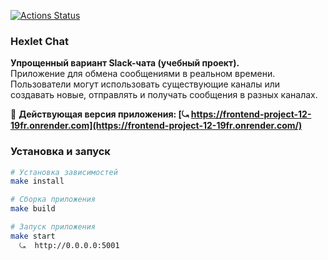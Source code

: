 [![Actions Status](https://github.com/AllegroGH/frontend-project-12/actions/workflows/hexlet-check.yml/badge.svg)](https://github.com/AllegroGH/frontend-project-12/actions)

### Hexlet Chat
**Упрощенный вариант Slack-чата (учебный проект).**
<br/>
Приложение для обмена сообщениями в реальном времени. Пользователи могут использовать существующие каналы или создавать новые, отправлять и получать сообщения в разных каналах.

:large_blue_diamond: **Действующая версия приложения: [⤿ https://frontend-project-12-19fr.onrender.com](https://frontend-project-12-19fr.onrender.com/)**

### Установка и запуск
```bash
# Установка зависимостей
make install

# Сборка приложения
make build

# Запуск приложения
make start
  ⤿  http://0.0.0.0:5001
```

